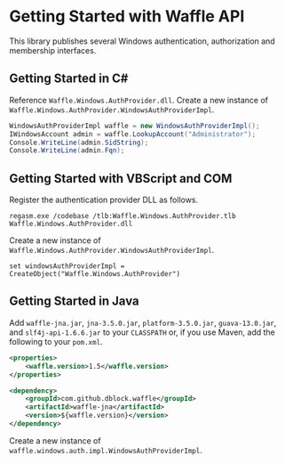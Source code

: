 Getting Started with Waffle API
===============================

This library publishes several Windows authentication, authorization and membership interfaces.

Getting Started in C#
---------------------

Reference `Waffle.Windows.AuthProvider.dll`. Create a new instance of `Waffle.Windows.AuthProvider.WindowsAuthProviderImpl`.

``` csharp
WindowsAuthProviderImpl waffle = new WindowsAuthProviderImpl();
IWindowsAccount admin = waffle.LookupAccount("Administrator");
Console.WriteLine(admin.SidString);
Console.WriteLine(admin.Fqn);
```

Getting Started with VBScript and COM
-------------------------------------

Register the authentication provider DLL as follows. 

``` shell
regasm.exe /codebase /tlb:Waffle.Windows.AuthProvider.tlb Waffle.Windows.AuthProvider.dll
```

Create a new instance of `Waffle.Windows.AuthProvider.WindowsAuthProviderImpl`.

``` vbscript
set windowsAuthProviderImpl = CreateObject("Waffle.Windows.AuthProvider")
```

Getting Started in Java
-----------------------

Add `waffle-jna.jar`, `jna-3.5.0.jar`, `platform-3.5.0.jar`, `guava-13.0.jar`, and `slf4j-api-1.6.6.jar` to your `CLASSPATH` or, if you use Maven, add the following to your `pom.xml`.

``` xml
<properties>
    <waffle.version>1.5</waffle.version>
</properties>

<dependency>
    <groupId>com.github.dblock.waffle</groupId>
    <artifactId>waffle-jna</artifactId>
    <version>${waffle.version}</version>
</dependency>
```

Create a new instance of `waffle.windows.auth.impl.WindowsAuthProviderImpl`.
